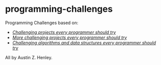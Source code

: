 # programming-challenges

Programming Challenges based on:

- [_Challenging projects every programmer should try_](https://austinhenley.com/blog/challengingprojects.html)
- [_More challenging projects every programmer should try_](https://austinhenley.com/blog/morechallengingprojects.html)
- [_Challenging algorithms and data structures every programmer should try_](https://austinhenley.com/blog/challengingalgorithms.html)

All by Austin Z. Henley.
